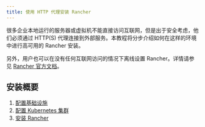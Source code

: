 ```yaml
---
title: 使用 HTTP 代理安装 Rancher
---
```


很多企业本地运行的服务器或虚拟机不能直接访问互联网，但是出于安全考虑，他们必须通过 HTTP(S) 代理连接到外部服务。本教程将分步介绍如何在这样的环境中进行高可用的 Rancher 安装。

另外，用户也可以在没有任何互联网访问的情况下离线设置 Rancher。详情请参见 [Rancher 官方文档](../air-gapped/air-gapped.md)。

## 安装概要

1. [配置基础设施](set-up-infrastructure.md)
2. [配置 Kubernetes 集群](install-kubernetes.md)
3. [安装 Rancher](install-rancher.md)
